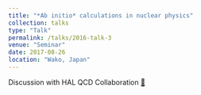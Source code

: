 ```yaml
---
title: "*Ab initio* calculations in nuclear physics"
collection: talks
type: "Talk"
permalink: /talks/2016-talk-3
venue: "Seminar"
date: 2017-08-26
location: "Wako, Japan"
---
```


Discussion with HAL QCD Collaboration  [🔗](https://www.researchgate.net/publication/328444869_Ab_initio_calculations_in_nuclear_physics)
